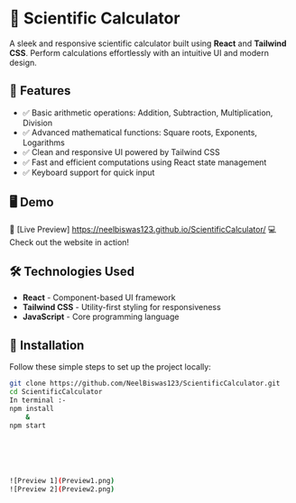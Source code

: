 
# 📐 Scientific Calculator

A sleek and responsive scientific calculator built using **React** and **Tailwind CSS**. Perform  calculations effortlessly with an intuitive UI and modern design.

## 🚀 Features

- ✅ Basic arithmetic operations: Addition, Subtraction, Multiplication, Division
- ✅ Advanced mathematical functions: Square roots, Exponents, Logarithms 
- ✅ Clean and responsive UI powered by Tailwind CSS
- ✅ Fast and efficient computations using React state management
- ✅ Keyboard support for quick input

## 🖥️ Demo

🔗 [Live Preview] https://neelbiswas123.github.io/ScientificCalculator/
💻 Check out the website in action!

## 🛠️ Technologies Used

- **React** - Component-based UI framework
- **Tailwind CSS** - Utility-first styling for responsiveness
- **JavaScript** - Core programming language

## 📂 Installation

Follow these simple steps to set up the project locally:

```sh
git clone https://github.com/NeelBiswas123/ScientificCalculator.git
cd ScientificCalculator
In terminal :- 
npm install 
    &
npm start






![Preview 1](Preview1.png)
![Preview 2](Preview2.png)
